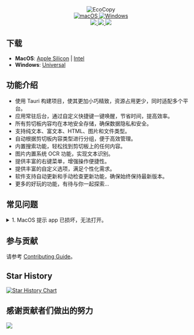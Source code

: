 <div align="center">
  <img src="https://socialify.git.ci/ayangweb/EcoCopy/image?description=1&font=Source%20Code%20Pro&forks=1&issues=1&logo=https%3A%2F%2Fgithub.com%2Fayangweb%2FEcoCopy%2Fblob%2Fmaster%2Fpublic%2Flogo.png%3Fraw%3Dtrue&name=1&owner=1&pattern=Floating%20Cogs&pulls=1&stargazers=1&theme=Auto" alt="EcoCopy" />

  <div>
    <a href="https://github.com/ayangweb/EcoCopy/releases/latest">
      <img
        alt="macOS"
        src="https://img.shields.io/badge/-MacOS-black?style=flat-square&logo=apple&logoColor=white"
      />
    </a>
    <a href="https://github.com/ayangweb/EcoCopy/releases/latest">
      <img
        alt="Windows"
        src="https://img.shields.io/badge/-Windows-blue?style=flat-square&logo=windows&logoColor=white"
      />
    </a>
  </div>

  <div>
    <a href="https://github.com/ayangweb/EcoCopy/blob/master/LICENSE">
      <img
        src="https://img.shields.io/github/license/ayangweb/EcoCopy?style=flat-square"
      />
    </a>
    <a href="https://github.com/ayangweb/EcoCopy/releases/latest">
      <img
        src="https://img.shields.io/github/package-json/v/ayangweb/EcoCopy?style=flat-square"
      />
    </a>
    <a href="https://github.com/ayangweb/EcoCopy/releases">
      <img
        src="https://img.shields.io/github/downloads/ayangweb/EcoCopy/total?style=flat-square"
      />  
    </a>
  </div>
</div>

## 下载

- **MacOS**: [Apple Silicon](https://mirror.ghproxy.com/https://github.com/ayangweb/EcoCopy/releases/download/v0.0.0/EcoCopy_0.0.0_aarch64.dmg) | [Intel](https://mirror.ghproxy.com/https://github.com/ayangweb/EcoCopy/releases/download/v0.0.0/EcoCopy_0.0.0_x64.dmg)
- **Windows**: [Universal](https://mirror.ghproxy.com/https://github.com/ayangweb/EcoCopy/releases/download/v0.0.0/EcoCopy_0.0.0_x64_zh-CN.msi)

## 功能介绍

- 使用 Tauri 构建项目，使其更加小巧精致，资源占用更少，同时适配多个平台。
- 应用常驻后台，通过自定义快捷键一键唤醒，节省时间，提高效率。
- 所有剪切板内容均在本地安全存储，确保数据隐私和安全。
- 支持纯文本、富文本、HTML、图片和文件类型。
- 自动根据剪切板内容类型进行分组，便于高效管理。
- 内置搜索功能，轻松找到剪切板上的任何内容。
- 图片内置系统 OCR 功能，实现文本识别。
- 提供丰富的右键菜单，增强操作便捷性。
- 提供丰富的自定义选项，满足个性化需求。
- 软件支持自动更新和手动检查更新功能，确保始终保持最新版本。
- 更多的好玩的功能，有待与你一起探索...

## 常见问题

<details>
<summary>1. MacOS 提示 app 已损坏，无法打开。</summary>

参考 huazai 大佬的[解决办法](https://zhuanlan.zhihu.com/p/135948430)

</details>

## 参与贡献

请参考 [Contributing Guide](https://github.com/ayangweb/EcoCopy/blob/master/.github/CONTRIBUTING.md)。

## Star History

<a href="https://star-history.com/#ayangweb/EcoCopy&Date">

 <picture>
   <source media="(prefers-color-scheme: dark)" srcset="https://api.star-history.com/svg?repos=ayangweb/EcoCopy&type=Date&theme=dark" />
   <source media="(prefers-color-scheme: light)" srcset="https://api.star-history.com/svg?repos=ayangweb/EcoCopy&type=Date" />
   <img alt="Star History Chart" src="https://api.star-history.com/svg?repos=ayangweb/EcoCopy&type=Date" />
 </picture>
</a>

## 感谢贡献者们做出的努力

<a href="https://github.com/ayangweb/EcoCopy/graphs/contributors">
  <img src="https://contrib.rocks/image?repo=ayangweb/EcoCopy" />
</a>
